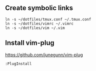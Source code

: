 ## Create symbolic links

```
ln -s ~/dotfiles/tmux.conf ~/.tmux.conf
ln -s ~/dotfiles/vimrc ~/.vimrc
ln -s ~/dotfiles/vim ~/.vim
```

## Install vim-plug

https://github.com/junegunn/vim-plug

```
:PlugInstall
```

